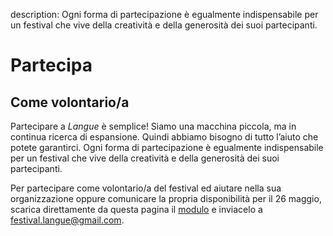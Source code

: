 description: Ogni forma di partecipazione è egualmente indispensabile per un festival che vive della creatività e della generosità dei suoi partecipanti.

<h1 class="main-title">Partecipa</h1>

<h2 id="come-volontario-a">Come volontario/a</h2>

Partecipare a *Langue* è semplice!
Siamo una macchina piccola, ma in continua ricerca di espansione. Quindi abbiamo bisogno di tutto l’aiuto che potete garantirci. Ogni forma di partecipazione è egualmente indispensabile per un festival che vive della creatività e della generosità dei suoi partecipanti.

Per partecipare come volontario/a del festival ed aiutare nella sua organizzazione oppure comunicare la propria disponibilità per il 26 maggio, scarica direttamente da questa pagina il <a target="_blank" href="download/modulo_volontari.docx">modulo</a> e inviacelo a <festival.langue@gmail.com>.
